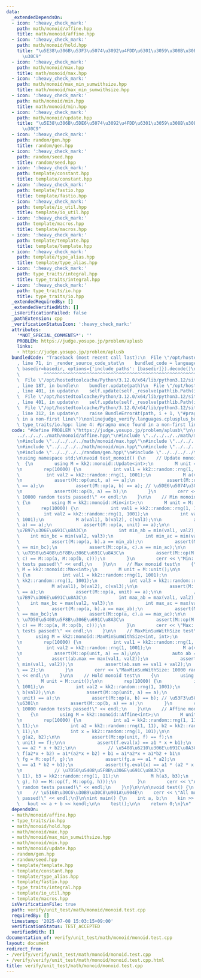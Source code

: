 ```yaml
---
data:
  _extendedDependsOn:
  - icon: ':heavy_check_mark:'
    path: math/monoid/affine.hpp
    title: math/monoid/affine.hpp
  - icon: ':heavy_check_mark:'
    path: math/monoid/hold.hpp
    title: "\u5E38\u306B\u53F3\u5074\u3092\u4FDD\u6301\u3059\u308B\u30E2\u30CE\u30A4\
      \u30C9"
  - icon: ':heavy_check_mark:'
    path: math/monoid/max.hpp
    title: math/monoid/max.hpp
  - icon: ':heavy_check_mark:'
    path: math/monoid/max_min_sumwithsize.hpp
    title: math/monoid/max_min_sumwithsize.hpp
  - icon: ':heavy_check_mark:'
    path: math/monoid/min.hpp
    title: math/monoid/min.hpp
  - icon: ':heavy_check_mark:'
    path: math/monoid/update.hpp
    title: "\u5E38\u306B\u5DE6\u5074\u3092\u4FDD\u6301\u3059\u308B\u30E2\u30CE\u30A4\
      \u30C9"
  - icon: ':heavy_check_mark:'
    path: random/gen.hpp
    title: random/gen.hpp
  - icon: ':heavy_check_mark:'
    path: random/seed.hpp
    title: random/seed.hpp
  - icon: ':heavy_check_mark:'
    path: template/constant.hpp
    title: template/constant.hpp
  - icon: ':heavy_check_mark:'
    path: template/fastio.hpp
    title: template/fastio.hpp
  - icon: ':heavy_check_mark:'
    path: template/io_util.hpp
    title: template/io_util.hpp
  - icon: ':heavy_check_mark:'
    path: template/macros.hpp
    title: template/macros.hpp
  - icon: ':heavy_check_mark:'
    path: template/template.hpp
    title: template/template.hpp
  - icon: ':heavy_check_mark:'
    path: template/type_alias.hpp
    title: template/type_alias.hpp
  - icon: ':heavy_check_mark:'
    path: type_traits/integral.hpp
    title: type_traits/integral.hpp
  - icon: ':heavy_check_mark:'
    path: type_traits/io.hpp
    title: type_traits/io.hpp
  _extendedRequiredBy: []
  _extendedVerifiedWith: []
  _isVerificationFailed: false
  _pathExtension: cpp
  _verificationStatusIcon: ':heavy_check_mark:'
  attributes:
    '*NOT_SPECIAL_COMMENTS*': ''
    PROBLEM: https://judge.yosupo.jp/problem/aplusb
    links:
    - https://judge.yosupo.jp/problem/aplusb
  bundledCode: "Traceback (most recent call last):\n  File \"/opt/hostedtoolcache/Python/3.12.0/x64/lib/python3.12/site-packages/onlinejudge_verify/documentation/build.py\"\
    , line 71, in _render_source_code_stat\n    bundled_code = language.bundle(stat.path,\
    \ basedir=basedir, options={'include_paths': [basedir]}).decode()\n          \
    \         ^^^^^^^^^^^^^^^^^^^^^^^^^^^^^^^^^^^^^^^^^^^^^^^^^^^^^^^^^^^^^^^^^^^^^^^^^^^^^^^^^\n\
    \  File \"/opt/hostedtoolcache/Python/3.12.0/x64/lib/python3.12/site-packages/onlinejudge_verify/languages/cplusplus.py\"\
    , line 187, in bundle\n    bundler.update(path)\n  File \"/opt/hostedtoolcache/Python/3.12.0/x64/lib/python3.12/site-packages/onlinejudge_verify/languages/cplusplus_bundle.py\"\
    , line 401, in update\n    self.update(self._resolve(pathlib.Path(included), included_from=path))\n\
    \  File \"/opt/hostedtoolcache/Python/3.12.0/x64/lib/python3.12/site-packages/onlinejudge_verify/languages/cplusplus_bundle.py\"\
    , line 401, in update\n    self.update(self._resolve(pathlib.Path(included), included_from=path))\n\
    \  File \"/opt/hostedtoolcache/Python/3.12.0/x64/lib/python3.12/site-packages/onlinejudge_verify/languages/cplusplus_bundle.py\"\
    , line 312, in update\n    raise BundleErrorAt(path, i + 1, \"#pragma once found\
    \ in a non-first line\")\nonlinejudge_verify.languages.cplusplus_bundle.BundleErrorAt:\
    \ type_traits/io.hpp: line 4: #pragma once found in a non-first line\n"
  code: "#define PROBLEM \"https://judge.yosupo.jp/problem/aplusb\"\n\n#include \"\
    ../../../../math/monoid/affine.hpp\"\n#include \"../../../../math/monoid/hold.hpp\"\
    \n#include \"../../../../math/monoid/max.hpp\"\n#include \"../../../../math/monoid/max_min_sumwithsize.hpp\"\
    \n#include \"../../../../math/monoid/min.hpp\"\n#include \"../../../../math/monoid/update.hpp\"\
    \n#include \"../../../../random/gen.hpp\"\n#include \"../../../../template/template.hpp\"\
    \nusing namespace std;\n\nvoid test_monoid() {\n    // Update monoid test\n  \
    \  {\n        using M = kk2::monoid::Update<int>;\n        M unit = M::unit();\n\
    \n        rep(10000) {\n            int val1 = kk2::random::rng(1, 1001);\n  \
    \          int val2 = kk2::random::rng(1, 1001);\n            M a(val1), b(val2);\n\
    \n            assert(M::op(unit, a) == a);\n            assert(M::op(a, unit)\
    \ == a);\n            assert(M::op(a, b) == a); // \u5DE6\u5074\u3092\u4FDD\u6301\
    \n            assert(M::op(b, a) == b);\n        }\n        cerr << \"Update:\
    \ 10000 random tests passed!\" << endl;\n    }\n\n    // Min monoid test\n   \
    \ {\n        using M = kk2::monoid::Min<int>;\n        M unit = M::unit();\n\n\
    \        rep(10000) {\n            int val1 = kk2::random::rng(1, 1001);\n   \
    \         int val2 = kk2::random::rng(1, 1001);\n            int val3 = kk2::random::rng(1,\
    \ 1001);\n            M a(val1), b(val2), c(val3);\n\n            assert(M::op(unit,\
    \ a) == a);\n            assert(M::op(a, unit) == a);\n\n            // min\u6F14\
    \u7B97\u306E\u691C\u8A3C\n            int min_ab = min(val1, val2);\n        \
    \    int min_bc = min(val2, val3);\n            int min_ac = min(val1, val3);\n\
    \            assert(M::op(a, b).a == min_ab);\n            assert(M::op(b, c).a\
    \ == min_bc);\n            assert(M::op(a, c).a == min_ac);\n\n            //\
    \ \u7D50\u5408\u5F8B\u306E\u691C\u8A3C\n            assert(M::op(M::op(a, b),\
    \ c) == M::op(a, M::op(b, c)));\n        }\n        cerr << \"Min: 10000 random\
    \ tests passed!\" << endl;\n    }\n\n    // Max monoid test\n    {\n        using\
    \ M = kk2::monoid::Max<int>;\n        M unit = M::unit();\n\n        rep(10000)\
    \ {\n            int val1 = kk2::random::rng(1, 1001);\n            int val2 =\
    \ kk2::random::rng(1, 1001);\n            int val3 = kk2::random::rng(1, 1001);\n\
    \            M a(val1), b(val2), c(val3);\n\n            assert(M::op(unit, a)\
    \ == a);\n            assert(M::op(a, unit) == a);\n\n            // max\u6F14\
    \u7B97\u306E\u691C\u8A3C\n            int max_ab = max(val1, val2);\n        \
    \    int max_bc = max(val2, val3);\n            int max_ac = max(val1, val3);\n\
    \            assert(M::op(a, b).a == max_ab);\n            assert(M::op(b, c).a\
    \ == max_bc);\n            assert(M::op(a, c).a == max_ac);\n\n            //\
    \ \u7D50\u5408\u5F8B\u306E\u691C\u8A3C\n            assert(M::op(M::op(a, b),\
    \ c) == M::op(a, M::op(b, c)));\n        }\n        cerr << \"Max: 10000 random\
    \ tests passed!\" << endl;\n    }\n\n    // MaxMinSumWithSize test\n    {\n  \
    \      using M = kk2::monoid::MaxMinSumWithSize<int, int>;\n        M unit = M::unit();\n\
    \n        rep(10000) {\n            int val1 = kk2::random::rng(1, 1001);\n  \
    \          int val2 = kk2::random::rng(1, 1001);\n            M a(val1), b(val2);\n\
    \n            assert(M::op(unit, a) == a);\n\n            auto ab = M::op(a, b);\n\
    \            assert(ab.max == max(val1, val2));\n            assert(ab.min ==\
    \ min(val1, val2));\n            assert(ab.sum == val1 + val2);\n            assert(ab.size\
    \ == 2);\n        }\n        cerr << \"MaxMinSumWithSize: 10000 random tests passed!\"\
    \ << endl;\n    }\n\n    // Hold monoid test\n    {\n        using M = kk2::monoid::Hold<int>;\n\
    \        M unit = M::unit();\n\n        rep(10000) {\n            int val1 = kk2::random::rng(1,\
    \ 1001);\n            int val2 = kk2::random::rng(1, 1001);\n            M a(val1),\
    \ b(val2);\n\n            assert(M::op(unit, a) == a);\n            assert(M::op(a,\
    \ unit) == a);\n            assert(M::op(a, b) == b); // \u53F3\u5074\u3092\u4FDD\
    \u6301\n            assert(M::op(b, a) == a);\n        }\n        cerr << \"Hold:\
    \ 10000 random tests passed!\" << endl;\n    }\n\n    // Affine monoid test\n\
    \    {\n        using M = kk2::monoid::Affine<int>;\n        M unit = M::unit();\n\
    \n        rep(10000) {\n            int a1 = kk2::random::rng(1, 11), b1 = kk2::random::rng(1,\
    \ 11);\n            int a2 = kk2::random::rng(1, 11), b2 = kk2::random::rng(1,\
    \ 11);\n            int x = kk2::random::rng(1, 101);\n\n            M f(a1, b1),\
    \ g(a2, b2);\n\n            assert(M::op(unit, f) == f);\n            assert(M::op(f,\
    \ unit) == f);\n\n            assert(f.eval(x) == a1 * x + b1);\n            assert(g.eval(x)\
    \ == a2 * x + b2);\n\n            // \u5408\u6210\u306E\u691C\u8A3C f(g(x)) =\
    \ f(a2*x + b2) = a1*(a2*x + b2) + b1 = a1*a2*x + a1*b2 + b1\n            auto\
    \ fg = M::op(f, g);\n            assert(fg.a == a1 * a2);\n            assert(fg.b\
    \ == a1 * b2 + b1);\n            assert(fg.eval(x) == a1 * (a2 * x + b2) + b1);\n\
    \n            // \u7D50\u5408\u5F8B\u306E\u691C\u8A3C\n            int a3 = kk2::random::rng(1,\
    \ 11), b3 = kk2::random::rng(1, 11);\n            M h(a3, b3);\n            assert(M::op(M::op(f,\
    \ g), h) == M::op(f, M::op(g, h)));\n        }\n        cerr << \"Affine: 10000\
    \ random tests passed!\" << endl;\n    }\n}\n\n\n\nvoid test() {\n    test_monoid();\n\
    \n    // \u5168\u30C6\u30B9\u30C8\u901A\u904E\n    cerr << \"All monoid tests\
    \ passed!\" << endl;\n}\n\nint main() {\n    int a, b;\n    kin >> a >> b;\n \
    \   kout << a + b << kendl;\n\n    test();\n\n    return 0;\n}\n"
  dependsOn:
  - math/monoid/affine.hpp
  - type_traits/io.hpp
  - math/monoid/hold.hpp
  - math/monoid/max.hpp
  - math/monoid/max_min_sumwithsize.hpp
  - math/monoid/min.hpp
  - math/monoid/update.hpp
  - random/gen.hpp
  - random/seed.hpp
  - template/template.hpp
  - template/constant.hpp
  - template/type_alias.hpp
  - template/fastio.hpp
  - type_traits/integral.hpp
  - template/io_util.hpp
  - template/macros.hpp
  isVerificationFile: true
  path: verify/unit_test/math/monoid/monoid.test.cpp
  requiredBy: []
  timestamp: '2025-07-08 15:03:15+09:00'
  verificationStatus: TEST_ACCEPTED
  verifiedWith: []
documentation_of: verify/unit_test/math/monoid/monoid.test.cpp
layout: document
redirect_from:
- /verify/verify/unit_test/math/monoid/monoid.test.cpp
- /verify/verify/unit_test/math/monoid/monoid.test.cpp.html
title: verify/unit_test/math/monoid/monoid.test.cpp
---
```

